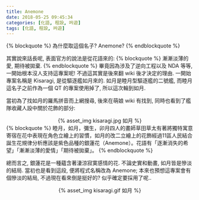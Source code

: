 ```yaml
---
title: Anemone
date: 2018-05-25 09:45:34
categories: [化語, 程設, 吟遊]
tags: [化語, 程設, 吟遊]
---
```

{% blockquote %}
為什麼取這個名子? Anemone?
{% endblockquote %}

其實說來話長呢, 表面官方的說法是從花語來的:
{% blockquote %}
漸漸淡薄的愛, 期待被拋棄.
{% endblockquote %}
畢竟因為涉及了逆向工程以及 NDA 等等, 一開始根本沒人支持這專案呢! 不過這其實是後來翻 wiki 後才決定的理由. 一開始專案名稱是 Kisaragi, 是從驅逐艦如月來的. 如月是睦月型驅逐艦的二號艦, 而睦月這名子之前作為一個 QT 的專案使用掉了, 所以這次輪到如月.

當初為了找如月的羅馬拼音而上網搜尋, 後來在萌娘 wiki 有找到, 同時也看到了艦隊收藏人設中關於花飾的部分:
<center>{% asset_img kisaragi.jpg 如月 %}</center>
{% blockquote %}
睦月，如月，彌生，卯月四人的畫師草田草太有著將獨特寓意寄宿在花中表現在角色立繪上的習慣，如月的改二立繪上的花飾經過11區人民結合誕生花規律分析應該是紫色品種的銀蓮花（Anemone）。花語有「逐漸消失的希望」「漸漸淡薄的愛情」「期待被拋棄」。
{% endblockquote %}

總而言之, 銀蓮花是一種蘊含著淒涼寂寞感情的花. 不論史實和動畫, 如月皆是慘淡的結局. 當初也是看到這段, 便將程式名稱改為 Anemone; 本來也預想這專案會有個慘淡的結局, 不過現在看來倒是挺好的? 似乎確定要採用了呢..
<center>{% asset_img kisaragi.gif 如月 %}</center>
